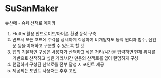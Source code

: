 # SuSanMaker
슈산메 - 슈퍼 산책로 메이커

1. Flutter 활용 안드로이드/아이폰 환경 동작 구축
2. 반드시 모든 코드에 주석을 상세하게 작성하여 비개발자도 동작 원리와 함수, 선언문 등을 이해하고 구분할 수 있도록 할 것
3. 앱의 기본적인 구성은 사용자가 산책하고 싶은 거리/시간을 입력하면 현재 위치를 기반으로 산책하고 싶은 거리/시간 만큼의 산책로를 앱이 랜덤하게 구성
4. 랜덤하게 구성된 산책로를 전부 달성 시 포인트 제공
5. 제공되는 포인트 사용처는 추후 고민 

